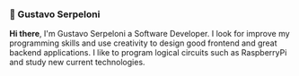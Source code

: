 ### 🌱  Gustavo Serpeloni

<strong>Hi there</strong>, I'm Gustavo Serpeloni a Software Developer. I look for improve my programming skills and use creativity to design good frontend and great backend applications. I like to program logical circuits such as RaspberryPi and  study new current technologies.
